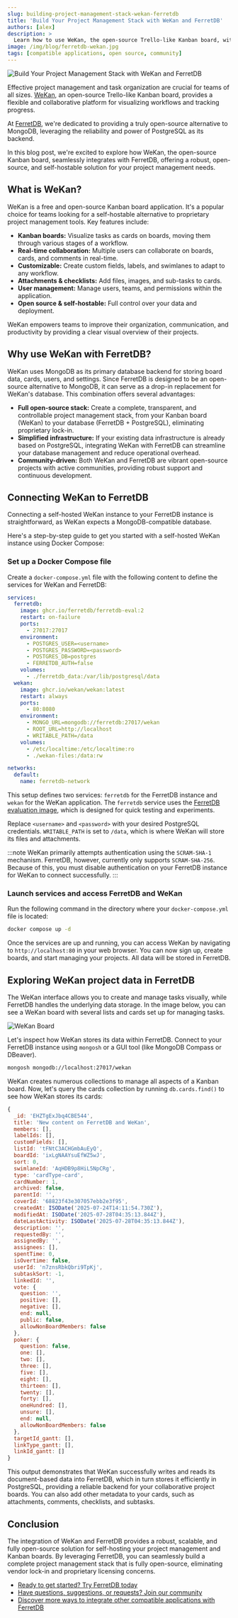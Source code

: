 ```yaml
---
slug: building-project-management-stack-wekan-ferretdb
title: 'Build Your Project Management Stack with WeKan and FerretDB'
authors: [alex]
description: >
  Learn how to use WeKan, the open-source Trello-like Kanban board, with FerretDB, leveraging a reliable PostgreSQL-backed database for your project data.
image: /img/blog/ferretdb-wekan.jpg
tags: [compatible applications, open source, community]
---
```


![Build Your Project Management Stack with WeKan and FerretDB](/img/blog/ferretdb-wekan.jpg)

Effective project management and task organization are crucial for teams of all sizes.
[WeKan](https://wekan.fi/), an open-source Trello-like Kanban board, provides a flexible and collaborative platform for visualizing workflows and tracking progress.

<!--truncate-->

At [FerretDB](https://www.ferretdb.com/), we're dedicated to providing a truly open-source alternative to MongoDB, leveraging the reliability and power of PostgreSQL as its backend.

In this blog post, we're excited to explore how WeKan, the open-source Kanban board, seamlessly integrates with FerretDB, offering a robust, open-source, and self-hostable solution for your project management needs.

## What is WeKan?

WeKan is a free and open-source Kanban board application.
It's a popular choice for teams looking for a self-hostable alternative to proprietary project management tools.
Key features include:

- **Kanban boards:** Visualize tasks as cards on boards, moving them through various stages of a workflow.
- **Real-time collaboration:** Multiple users can collaborate on boards, cards, and comments in real-time.
- **Customizable:** Create custom fields, labels, and swimlanes to adapt to any workflow.
- **Attachments & checklists:** Add files, images, and sub-tasks to cards.
- **User management:** Manage users, teams, and permissions within the application.
- **Open source & self-hostable:** Full control over your data and deployment.

WeKan empowers teams to improve their organization, communication, and productivity by providing a clear visual overview of their projects.

## Why use WeKan with FerretDB?

WeKan uses MongoDB as its primary database backend for storing board data, cards, users, and settings.
Since FerretDB is designed to be an open-source alternative to MongoDB, it can serve as a drop-in replacement for WeKan's database.
This combination offers several advantages:

- **Full open-source stack:** Create a complete, transparent, and controllable project management stack, from your Kanban board (WeKan) to your database (FerretDB + PostgreSQL), eliminating proprietary lock-in.
- **Simplified infrastructure:** If your existing data infrastructure is already based on PostgreSQL, integrating WeKan with FerretDB can streamline your database management and reduce operational overhead.
- **Community-driven:** Both WeKan and FerretDB are vibrant open-source projects with active communities, providing robust support and continuous development.

## Connecting WeKan to FerretDB

Connecting a self-hosted WeKan instance to your FerretDB instance is straightforward, as WeKan expects a MongoDB-compatible database.

Here's a step-by-step guide to get you started with a self-hosted WeKan instance using Docker Compose:

### Set up a Docker Compose file

Create a `docker-compose.yml` file with the following content to define the services for WeKan and FerretDB:

```yaml
services:
  ferretdb:
    image: ghcr.io/ferretdb/ferretdb-eval:2
    restart: on-failure
    ports:
      - 27017:27017
    environment:
      - POSTGRES_USER=<username>
      - POSTGRES_PASSWORD=<password>
      - POSTGRES_DB=postgres
      - FERRETDB_AUTH=false
    volumes:
      - ./ferretdb_data:/var/lib/postgresql/data
  wekan:
    image: ghcr.io/wekan/wekan:latest
    restart: always
    ports:
      - 80:8080
    environment:
      - MONGO_URL=mongodb://ferretdb:27017/wekan
      - ROOT_URL=http://localhost
      - WRITABLE_PATH=/data
    volumes:
      - /etc/localtime:/etc/localtime:ro
      - ./wekan-files:/data:rw

networks:
  default:
    name: ferretdb-network
```

This setup defines two services: `ferretdb` for the FerretDB instance and `wekan` for the WeKan application.
The `ferretdb` service uses the [FerretDB evaluation image](https://docs.ferretdb.io/installation/evaluation/), which is designed for quick testing and experiments.

Replace `<username>` and `<password>` with your desired PostgreSQL credentials.
`WRITABLE_PATH` is set to `/data`, which is where WeKan will store its files and attachments.

:::note
WeKan primarily attempts authentication using the `SCRAM-SHA-1` mechanism.
FerretDB, however, currently only supports `SCRAM-SHA-256`.
Because of this, you must disable authentication on your FerretDB instance for WeKan to connect successfully.
:::

### Launch services and access FerretDB and WeKan

Run the following command in the directory where your `docker-compose.yml` file is located:

```sh
docker compose up -d
```

Once the services are up and running, you can access WeKan by navigating to `http://localhost:80` in your web browser.
You can now sign up, create boards, and start managing your projects.
All data will be stored in FerretDB.

## Exploring WeKan project data in FerretDB

The WeKan interface allows you to create and manage tasks visually, while FerretDB handles the underlying data storage.
In the image below, you can see a WeKan board with several lists and cards set up for managing tasks.

![WeKan Board](/img/blog/wekan-board.png)

Let's inspect how WeKan stores its data within FerretDB.
Connect to your FerretDB instance using `mongosh` or a GUI tool (like MongoDB Compass or DBeaver).

```sh
mongosh mongodb://localhost:27017/wekan
```

WeKan creates numerous collections to manage all aspects of a Kanban board.
Now, let's query the cards collection by running `db.cards.find()` to see how WeKan stores its cards:

```js
{
  _id: 'EHZTgExJbq4CBE544',
  title: 'New content on FerretDB and WeKan',
  members: [],
  labelIds: [],
  customFields: [],
  listId: 'tFNtC3ACHGmbAuEyQ',
  boardId: 'ixLgNAAYsuEfWZ5wJ',
  sort: 0,
  swimlaneId: 'AqHDB9p8HiL5NpCRg',
  type: 'cardType-card',
  cardNumber: 1,
  archived: false,
  parentId: '',
  coverId: '68823f43e307057ebb2e3f95',
  createdAt: ISODate('2025-07-24T14:11:54.730Z'),
  modifiedAt: ISODate('2025-07-28T04:35:13.844Z'),
  dateLastActivity: ISODate('2025-07-28T04:35:13.844Z'),
  description: '',
  requestedBy: '',
  assignedBy: '',
  assignees: [],
  spentTime: 0,
  isOvertime: false,
  userId: 'n7znsRbkQbri9TpKj',
  subtaskSort: -1,
  linkedId: '',
  vote: {
    question: '',
    positive: [],
    negative: [],
    end: null,
    public: false,
    allowNonBoardMembers: false
  },
  poker: {
    question: false,
    one: [],
    two: [],
    three: [],
    five: [],
    eight: [],
    thirteen: [],
    twenty: [],
    forty: [],
    oneHundred: [],
    unsure: [],
    end: null,
    allowNonBoardMembers: false
  },
  targetId_gantt: [],
  linkType_gantt: [],
  linkId_gantt: []
}
```

This output demonstrates that WeKan successfully writes and reads its document-based data into FerretDB, which in turn stores it efficiently in PostgreSQL, providing a reliable backend for your collaborative project boards.
You can also add other metadata to your cards, such as attachments, comments, checklists, and subtasks.

## Conclusion

The integration of WeKan and FerretDB provides a robust, scalable, and fully open-source solution for self-hosting your project management and Kanban boards.
By leveraging FerretDB, you can seamlessly build a complete project management stack that is fully open-source, eliminating vendor lock-in and proprietary licensing concerns.

- [Ready to get started? Try FerretDB today](https://github.com/FerretDB/FerretDB)
- [Have questions, suggestions, or requests? Join our community](https://docs.ferretdb.io/#community)
- [Discover more ways to integrate other compatible applications with FerretDB](https://docs.ferretdb.io/compatible-applications)
